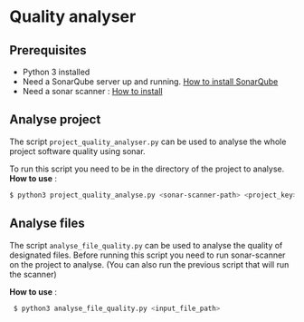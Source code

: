 # Quality analyser

## Prerequisites
 
 - Python 3 installed
 - Need a SonarQube server up and running. [How to install SonarQube](https://docs.sonarqube.org/latest/setup/get-started-2-minutes/)
 - Need a sonar scanner : [How to install](https://docs.sonarqube.org/display/SCAN/Analyzing+with+SonarQube+Scanner)
 
## Analyse project

The script `project_quality_analyser.py` can be used to analyse the whole project software quality using sonar.

To run this script you need to be in the directory of the project to analyse.
**How to use** :
 ```bash
 $ python3 project_quality_analyse.py <sonar-scanner-path> <project_key> -s <src-path>
```


## Analyse files

The script `analyse_file_quality.py` can be used to analyse the quality of designated files.
Before running this script you need to run sonar-scanner on the project to analyse. 
(You can also run the previous script that will run the scanner)

**How to use** :
```bash
 $ python3 analyse_file_quality.py <input_file_path>
```
